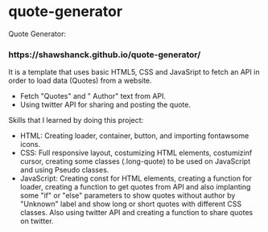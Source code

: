 # quote-generator
Quote Generator:

<h3>https://shawshanck.github.io/quote-generator/</h3>

It is a template that uses basic HTML5, CSS and JavaSript to fetch an API in order to load data (Quotes) from a website.

* Fetch "Quotes" and " Author" text from API.
* Using twitter API for sharing and posting the quote.

Skills that I learned by doing this project:

* HTML: Creating loader, container, button, and importing fontawsome icons.
* CSS: Full responsive layout, costumizing HTML elements, costumizinf cursor, creating some classes (.long-quote) to be used on JavaScript and using Pseudo classes.
* JavaScript: Creating const for HTML elements, creating a function for loader, creating a function to get quotes from API and also implanting some "if" or "else" parameters to show quotes without author by "Unknown" label and show long or short quotes with different CSS classes. Also using twitter API and creating a function to share quotes on twitter.

